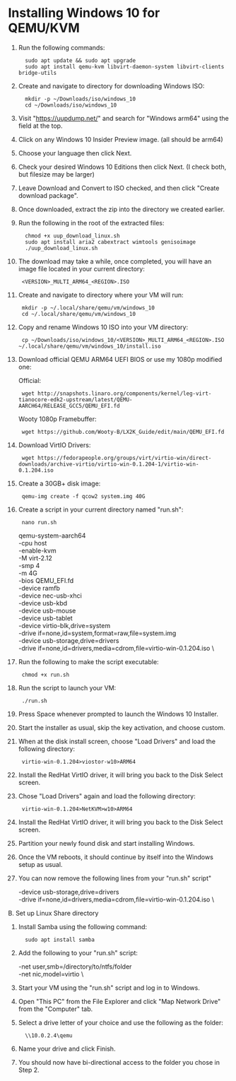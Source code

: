 # Installing Windows 10 for QEMU/KVM

   1. Run the following commands:
   
            sudo apt update && sudo apt upgrade
            sudo apt install qemu-kvm libvirt-daemon-system libvirt-clients bridge-utils
    
   2. Create and navigate to directory for downloading Windows ISO:
   
            mkdir -p ~/Downloads/iso/windows_10
            cd ~/Downloads/iso/windows_10
    
   3. Visit "https://uupdump.net/" and search for "Windows arm64" using the field at the top.
    
   4. Click on any Windows 10 Insider Preview image. (all should be arm64)
    
   5. Choose your language then click Next.
    
   6. Check your desired Windows 10 Editions then click Next. (I check both, but filesize may be larger)
    
   7. Leave Download and Convert to ISO checked, and then click "Create download package".
    
   8. Once downloaded, extract the zip into the directory we created earlier.
    
   9. Run the following in the root of the extracted files:
   
            chmod +x uup_download_linux.sh
            sudo apt install aria2 cabextract wimtools genisoimage
            ./uup_download_linux.sh
    
   10. The download may take a while, once completed, you will have an image file located in your current directory:
   
            <VERSION>_MULTI_ARM64_<REGION>.ISO
    
   11. Create and navigate to directory where your VM will run:
   
            mkdir -p ~/.local/share/qemu/vm/windows_10
            cd ~/.local/share/qemu/vm/windows_10
   
   12. Copy and rename Windows 10 ISO into your VM directory:
   
            cp ~/Downloads/iso/windows_10/<VERSION>_MULTI_ARM64_<REGION>.ISO ~/.local/share/qemu/vm/windows_10/install.iso
    
   13. Download official QEMU ARM64 UEFI BIOS or use my 1080p modified one:
   
        Official:
            
            wget http://snapshots.linaro.org/components/kernel/leg-virt-tianocore-edk2-upstream/latest/QEMU-AARCH64/RELEASE_GCC5/QEMU_EFI.fd
   
        Wooty 1080p Framebuffer:
        
            wget https://github.com/Wooty-B/LX2K_Guide/edit/main/QEMU_EFI.fd
    
   14. Download VirtIO Drivers:
            
            wget https://fedorapeople.org/groups/virt/virtio-win/direct-downloads/archive-virtio/virtio-win-0.1.204-1/virtio-win-0.1.204.iso
    
   15. Create a 30GB+ disk image:
   
            qemu-img create -f qcow2 system.img 40G
    
   16. Create a script in your current directory named "run.sh":
  
            nano run.sh
   
          qemu-system-aarch64 \
          -cpu host \
          -enable-kvm \
          -M virt-2.12 \
          -smp 4 \
          -m 4G \
          -bios QEMU_EFI.fd \
          -device ramfb \
          -device nec-usb-xhci \
          -device usb-kbd \
          -device usb-mouse \
          -device usb-tablet \
          -device virtio-blk,drive=system \
          -drive if=none,id=system,format=raw,file=system.img \
          -device usb-storage,drive=drivers \
          -drive if=none,id=drivers,media=cdrom,file=virtio-win-0.1.204.iso \
    
   17. Run the following to make the script executable:
   
            chmod +x run.sh
    
   18. Run the script to launch your VM:
   
            ./run.sh
    
   19. Press Space whenever prompted to launch the Windows 10 Installer.
    
   20. Start the installer as usual, skip the key activation, and choose custom.
    
   21. When at the disk install screen, choose "Load Drivers" and load the following directory:
   
            virtio-win-0.1.204>viostor-w10>ARM64
    
   22. Install the RedHat VirtIO driver, it will bring you back to the Disk Select screen.
    
   23. Chose "Load Drivers" again and load the following directory:
   
            virtio-win-0.1.204>NetKVM>w10>ARM64
    
   24. Install the RedHat VirtIO driver, it will bring you back to the Disk Select screen.
    
   25. Partition your newly found disk and start installing Windows.
    
   26. Once the VM reboots, it should continue by itself into the Windows setup as usual.
    
   27. You can now remove the following lines from your "run.sh" script"
   
        -device usb-storage,drive=drivers \
        -drive if=none,id=drivers,media=cdrom,file=virtio-win-0.1.204.iso \
    
   B. Set up Linux Share directory
    
   1. Install Samba using the following command:
   
            sudo apt install samba
    
   2. Add the following to your "run.sh" script:
   
        -net user,smb=/directory/to/ntfs/folder \
        -net nic,model=virtio \
    
   3. Start your VM using the "run.sh" script and log in to Windows.
    
   4. Open "This PC" from the File Explorer and click "Map Network Drive" from the "Computer" tab.
    
   5. Select a drive letter of your choice and use the following as the folder:
   
            \\10.0.2.4\qemu
    
   6. Name your drive and click Finish.
    
   7. You should now have bi-directional access to the folder you chose in Step 2.
